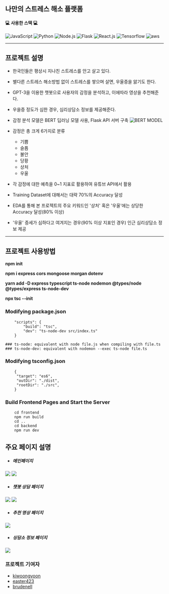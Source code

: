 나만의 스트레스 해소 플랫폼
-----
#### 💻 사용한 스택 💻

<img alt="JavaScript" src ="https://img.shields.io/badge/JavaScript-F7DF1E.svg?&style=for-the-badge&logo=JavaScript&logoColor=black"/> <img alt="Python" src ="https://img.shields.io/badge/Python-3776AB.svg?&style=for-the-badge&logo=Python&logoColor=white"/> <img alt="Node.js" src ="https://img.shields.io/badge/Node.js-339933.svg?&style=for-the-badge&logo=Node.js&logoColor=black"/> <img alt="Flask" src ="https://img.shields.io/badge/Flask-000000.svg?&style=for-the-badge&logo=Flask&logoColor="/> <img alt="React.js" src ="https://img.shields.io/badge/React.js-61DAFB.svg?&style=for-the-badge&logo=React&logoColor=black"/> <img alt="Tensorflow" src ="https://img.shields.io/badge/Tensorflow-FF6F00.svg?&style=for-the-badge&logo=Tensorflow&logoColor=black"/> <img alt="aws" src ="https://img.shields.io/badge/Aws-232F3E.svg?&style=for-the-badge&logo=Amazon aws&logoColor=black"/>


-----
## 프로젝트 설명

* 한국인들은 평상시 지나친 스트레스를 안고 살고 있다.
* 별다른 스트레스 해소방법 없이 스트레스를 쌓으며 살면, 우울증을 앓기도 한다.
* GPT-3을 이용한 챗봇으로 사용자의 감정을 분석하고, 이에따라 영상을 추천해준다.
* 우을증 정도가 심한 경우, 심리상담소 정보를 제공해준다.
* 감정 분석 모델은 BERT 딥러닝 모델 사용, Flask API 서버 구축
![BERT MODEL](./img/img8.png)

* 감정은 총 크게 6가지로 분류
    * 기쁨
    * 슬픔
    * 불안
    * 당황
    * 상처
    * 우울
* 각 감정에 대한 예측을 0~1 지표로 활용하여 유튜브 API에서 활용
* Training Dataset에 대해서는 대략 70%의 Accuracy 달성
* EDA를 통해 본 프로젝트의 주요 키워드인 '상처' 혹은 '우울'에는 상당한 Accuracy 달성(80% 이상)
* '우울' 증세가 심하다고 여겨지는 경우(90% 이상 지표인 경우) 인근 심리상담소 정보 제공
 
-----
## 프로젝트 사용방법

__npm init__

__npm i express cors mongoose morgan dotenv__

__yarn add -D express typescript ts-node nodemon @types/node @types/express ts-node-dev__

__npx tsc --init__


### Modifying package.json 

```
    "scripts": {
		"build": "tsc",
		"dev": "ts-node-dev src/index.ts"
	}
```
    ### ts-node: equivalent with node file.js when compiling with file.ts
    ### ts-node-dev: equivalent with nodemon --exec ts-node file.ts

### Modifying tsconfig.json

```
    {
     "target": "es6",                                
     "outDir": "./dist",                              
     "rootDir": "./src",  
    } 

```

### Build Frontend Pages and Start the Server
```
    cd frontend
    npm run build
    cd ..
    cd backend
    npm run dev
```
## 주요 페이지 설명
* ##### 메인페이지
![](./img/img1.png)
![](./img/img2.png)


* ##### 챗봇 상담 페이지
![](./img/img4.png)
![](./img/img3.png)

* ##### 추천 영상 페이지
![](./img/img5.png)

* ##### 싱담소 정보 페이지
![](./img/img6.png)

### 프로젝트 기여자
* [kiwoongyoon](https://github.com/kiwoongyoon)
* [easter423](https://github.com/easter423)
* [brudenell](https://github.com/brudenell)







